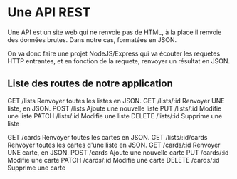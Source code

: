 # Une API REST

Une API est un site web qui ne renvoie pas de HTML, à la place il renvoie des données brutes. Dans notre cas, formatées en JSON.

On va donc faire une projet NodeJS/Express qui va écouter les requetes HTTP entrantes, et en fonction de la requete, renvoyer un résultat en JSON.

## Liste des routes de notre application

GET    /lists      Renvoyer toutes les listes en JSON.
GET    /lists/:id  Renvoyer UNE liste, en JSON.
POST   /lists      Ajoute une nouvelle liste
PUT    /lists/:id  Modifie une liste
PATCH  /lists/:id  Modifie une liste
DELETE /lists/:id  Supprime une liste

GET    /cards            Renvoyer toutes les cartes en JSON.
GET    /lists/:id/cards   Renvoyer toutes les cartes d'une liste en JSON.
GET    /cards/:id        Renvoyer UNE carte, en JSON.
POST   /cards            Ajoute une nouvelle carte
PUT    /cards/:id        Modifie une carte
PATCH  /cards/:id        Modifie une carte
DELETE /cards/:id        Supprime une carte
